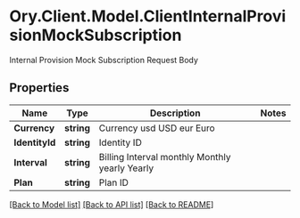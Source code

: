 # Ory.Client.Model.ClientInternalProvisionMockSubscription
Internal Provision Mock Subscription Request Body

## Properties

Name | Type | Description | Notes
------------ | ------------- | ------------- | -------------
**Currency** | **string** | Currency usd USD eur Euro | 
**IdentityId** | **string** | Identity ID | 
**Interval** | **string** | Billing Interval monthly Monthly yearly Yearly | 
**Plan** | **string** | Plan ID | 

[[Back to Model list]](../README.md#documentation-for-models) [[Back to API list]](../README.md#documentation-for-api-endpoints) [[Back to README]](../README.md)

